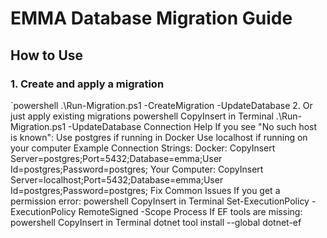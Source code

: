 ﻿# EMMA Database Migration Guide

## How to Use

### 1. Create and apply a migration
`powershell
.\Run-Migration.ps1 -CreateMigration -UpdateDatabase
2. Or just apply existing migrations
powershell
CopyInsert in Terminal
.\Run-Migration.ps1 -UpdateDatabase
Connection Help
If you see "No such host is known":
Use postgres if running in Docker
Use localhost if running on your computer
Example Connection Strings:
Docker:
CopyInsert
Server=postgres;Port=5432;Database=emma;User Id=postgres;Password=postgres;
Your Computer:
CopyInsert
Server=localhost;Port=5432;Database=emma;User Id=postgres;Password=postgres;
Fix Common Issues
If you get a permission error:
powershell
CopyInsert in Terminal
Set-ExecutionPolicy -ExecutionPolicy RemoteSigned -Scope Process
If EF tools are missing:
powershell
CopyInsert in Terminal
dotnet tool install --global dotnet-ef
